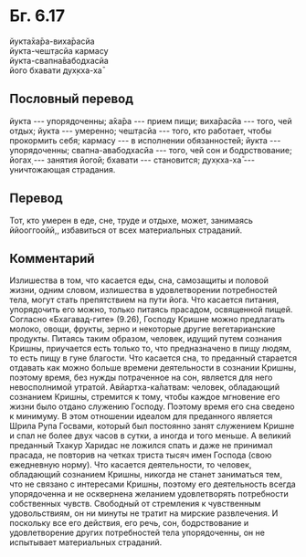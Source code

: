 # Бг. 6.17
йукта̄ха̄ра-виха̄расйа<br/>
йукта-чешт̣асйа кармасу<br/>
йукта-свапна̄вабодхасйа<br/>
його бхавати дух̣кха-ха̄
## Пословный перевод

йукта --- упорядоченны; а̄ха̄ра --- прием пищи; виха̄расйа --- того, чей
отдых; йукта --- умеренно; чешт̣асйа --- того, кто работает, чтобы
прокормить себя; кармасу --- в исполнении обязанностей; йукта ---
упорядоченны; свапна-авабодхасйа --- того, чей сон и бодрствование;
йогах̣ --- занятия йогой; бхавати --- становится; дух̣кха-ха̄ ---
уничтожающая страдания.

## Перевод

Тот, кто умерен в еде, сне, труде и отдыхе, может, занимаясь
ййооггоойй,, избавиться от всех материальных страданий.

## Комментарий

Излишества в том, что касается еды, сна, самозащиты и половой жизни,
одним словом, излишества в удовлетворении потребностей тела, могут стать
препятствием на пути йога. Что касается питания, упорядочить его можно,
только питаясь прасадом, освященной пищей. Согласно «Бхагавад-гите»
(9.26), Господу Кришне можно предлагать молоко, овощи, фрукты, зерно и
некоторые другие вегетарианские продукты. Питаясь таким образом,
человек, идущий путем сознания Кришны, приучается есть только то, что
предназначено в пищу людям, то есть пищу в гуне благости. Что касается
сна, то преданный старается отдавать как можно больше времени
деятельности в сознании Кришны, поэтому время, без нужды потраченное на
сон, является для него невосполнимой утратой. Авйартха-ка̄латвам:
человек, обладающий сознанием Кришны, стремится к тому, чтобы каждое
мгновение его жизни было отдано служению Господу. Поэтому время его сна
сведено к минимуму. В этом отношении идеалом для преданного является
Шрила Рупа Госвами, который был постоянно занят служением Кришне и спал
не более двух часов в сутки, а иногда и того меньше. А великий преданный
Тхакур Харидас не ложился спать и даже не принимал прасада, не повторив
на четках триста тысяч имен Господа (свою ежедневную норму). Что
касается деятельности, то человек, обладающий сознанием Кришны, никогда
не станет заниматься тем, что не связано с интересами Кришны, поэтому
его деятельность всегда упорядоченна и не осквернена желанием
удовлетворять потребности собственных чувств. Свободный от стремления к
чувственным удовольствиям, он ни минуты не тратит на мирские
развлечения. И поскольку все его действия, его речь, сон, бодрствование
и удовлетворение других потребностей тела упорядоченны, он не испытывает
материальных страданий.
